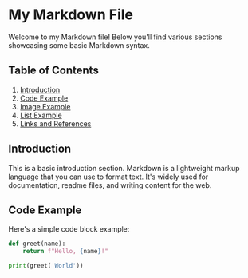 # My Markdown File

Welcome to my Markdown file! Below you'll find various sections showcasing some basic Markdown syntax.

## Table of Contents

1. [Introduction](#introduction)
2. [Code Example](#code-example)
3. [Image Example](#image-example)
4. [List Example](#list-example)
5. [Links and References](#links-and-references)

## Introduction

This is a basic introduction section. Markdown is a lightweight markup language that you can use to format text. It's widely used for documentation, readme files, and writing content for the web.

## Code Example

Here's a simple code block example:

```python
def greet(name):
    return f"Hello, {name}!"

print(greet('World'))